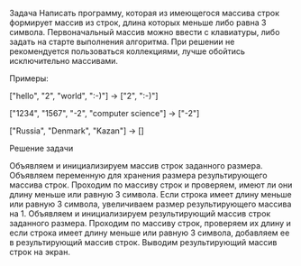 Задача
Написать программу, которая из имеющегося массива строк формирует массив из строк, длина которых меньше либо равна 3 символа. Первоначальный массив можно ввести с клавиатуры, либо задать на старте выполнения алгоритма. При решении не рекомендуется пользоваться коллекциями, лучше обойтись исключительно массивами.

Примеры:

["hello", "2", "world", ":-)"] -> ["2", ":-)"]

["1234", "1567", "-2", "computer science"] -> ["-2"]

["Russia", "Denmark", "Kazan"] -> []

Решение задачи

Объявляем и инициализируем массив строк заданного размера.
Объявляем переменную для хранения размера результирующего массива строк.
Проходим по массиву строк и проверяем, имеют ли они длину меньше или равную 3 символа.
Если строка имеет длину меньше или равную 3 символа, увеличиваем размер результирующего массива на 1.
Объявляем и инициализируем результирующий массив строк заданного размера.
Проходим по массиву строк, проверяем их длину и если строка имеет длину меньше или равную 3 символа, добавляем ее в результирующий массив строк.
Выводим результирующий массив строк на экран.
